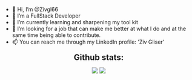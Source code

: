 - 👋 Hi, I’m @Zivgl66
- 👀 I’m a FullStack Developer
- 🌱 I’m currently learning and sharpening my tool kit
- 💞️ I’m looking for a job that can make me better at what I do and at the same time being able to contribute.
- 📫 You can reach me through my LinkedIn profile: 'Ziv Gliser'

<!---
Zivgl66/Zivgl66 is a ✨ special ✨ repository because its `README.md` (this file) appears on your GitHub profile.
You can click the Preview link to take a look at your changes.
--->



<div align="center">
<h2 align="center" style="margin: 5px 10px;">Github stats:</h2> 

[![](https://github-readme-stats.vercel.app/api?username=Shossi&show_icons=true&theme=tokyonight&hide_border=true&locale=en)](https://github.com/Shossi)
[![](https://github-readme-streak-stats.herokuapp.com/?user=Shossi&theme=material-palenight)](https://github.com/Shossi)
</div>
